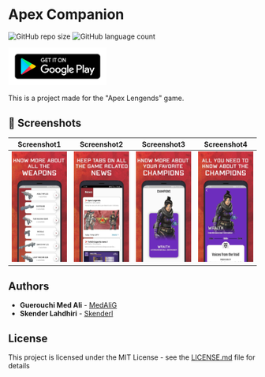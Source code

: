 # Apex Companion

![GitHub repo size](https://img.shields.io/github/repo-size/Solo2uo/Apex-Companion)
![GitHub language count](https://img.shields.io/github/languages/count/Solo2uo/Apex-Companion)

<a href="https://play.google.com/store/apps/details?id=com.SoloDuo.apexC">
<img width="200"src="mobile/screenshots/play_store_badge.png">
</a>



This is a project made for the "Apex Lengends" game.

## 📸 Screenshots
Screenshot1 | Screenshot2 | Screenshot3 | Screenshot4
:-------------------------:|:-------------------------:|:-------------------------:|:-------------------------:
<img src="mobile/screenshots/scs1.png" width="200"/> | <img src="mobile/screenshots/scs2.png" width="200"/>| <img src="mobile/screenshots/scs3.png" width="200"/> | <img src="mobile/screenshots/scs4.png" width="200"/>

## Authors

* **Guerouchi Med Ali** - [MedAliG](https://github.com/MedAliG)
* **Skender Lahdhiri** - [Skenderl](https://github.com/skenderl)

## License

This project is licensed under the MIT License - see the [LICENSE.md](LICENSE.md) file for details